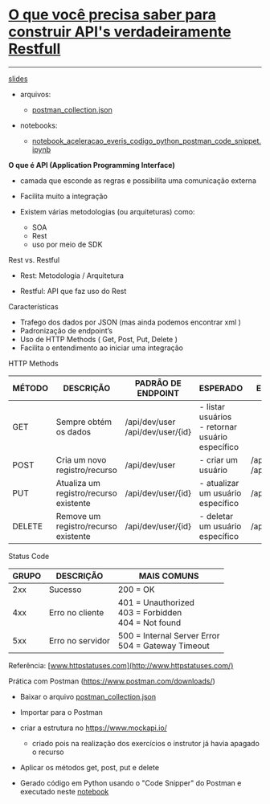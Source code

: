 # **<u>O que você precisa saber para construir API's verdadeiramente Restfull</u>**

------

[slides](./slides/slides_live_13.pdf)

- arquivos:

  - [postman_collection.json](./arquivos/postman_collection.json)

- notebooks:
  - [notebook_aceleracao_everis_codigo_python_postman_code_snippet.ipynb](./notebooks/notebook_aceleracao_everis_codigo_python_postman_code_snippet.ipynb)



**O que é API (Application Programming Interface)**

- camada que esconde as regras e possibilita uma comunicação externa

- Facilita muito a integração

- Existem várias metodologias (ou arquiteturas) como:
  - SOA
  - Rest
  - uso por meio de SDK



Rest vs. Restful

- Rest: Metodologia / Arquitetura

- Restful: API que faz uso do Rest

Características

- Trafego dos dados por JSON (mas ainda podemos encontrar xml )
- Padronização de endpoint’s
- Uso de HTTP Methods ( Get, Post, Put, Delete )
- Facilita o entendimento ao iniciar uma integração



HTTP Methods

| MÉTODO | DESCRIÇÃO                              | PADRÃO DE ENDPOINT                    | ESPERADO                                             | ERROS COMUNS                                 |
| ------ | -------------------------------------- | ------------------------------------- | ---------------------------------------------------- | -------------------------------------------- |
| GET    | Sempre obtém os dados                  | /api/dev/user<br />/api/dev/user/{id} | - listar usuários<br />- retornar usuário específico |                                              |
| POST   | Cria um novo registro/recurso          | /api/dev/user                         | - criar um usuário                                   | /api/dev/user/{id}<br />/api/dev/user/create |
| PUT    | Atualiza um registro/recurso existente | /api/dev/user/{id}                    | - atualizar um usuário específico                    | /api/dev/user                                |
| DELETE | Remove um registro/recurso existente   | /api/dev/user/{id}                    | - deletar um usuário específico                      | /api/dev/user?id=2                           |





Status Code

| GRUPO | DESCRIÇÃO        | MAIS COMUNS                                                  |
| ----- | ---------------- | ------------------------------------------------------------ |
| 2xx   | Sucesso          | 200 = OK                                                     |
| 4xx   | Erro no cliente  | 401 = Unauthorized<br />403 = Forbidden<br />404 = Not found |
| 5xx   | Erro no servidor | 500 = Internal Server Error<br />504 = Gateway Timeout       |

Referência: [www.httpstatuses.com](http://www.httpstatuses.com/)



Prática com Postman (https://www.postman.com/downloads/)

- Baixar o arquivo [postman_collection.json](./arquivos/postman_collection.json)

- Importar para o Postman

- criar a estrutura no https://www.mockapi.io/
  - criado pois na realização dos exercícios o instrutor já havia apagado o recurso
- Aplicar os métodos get, post, put e delete
- Gerado código em Python usando o "Code Snipper" do Postman e executado neste [notebook](./notebooks/notebook_aceleracao_everis_codigo_python_postman_code_snippet.ipynb)
